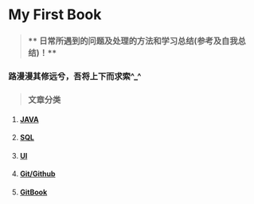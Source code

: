 # My First Book

> ### ** 日常所遇到的问题及处理的方法和学习总结\(参考及自我总结\)！**

### 路漫漫其修远兮，吾将上下而求索^\_^

> ### 文章分类

1. #### [JAVA](/chapter1.md)
2. #### [SQL](/sql.md)
3. #### [UI](/ui.md)
4. #### [Git/Github](/gitgithub.md)
5. #### [GitBook](/gitbook.md)



